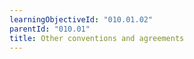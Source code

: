 ```yaml
---
learningObjectiveId: "010.01.02"
parentId: "010.01"
title: Other conventions and agreements
---
```

